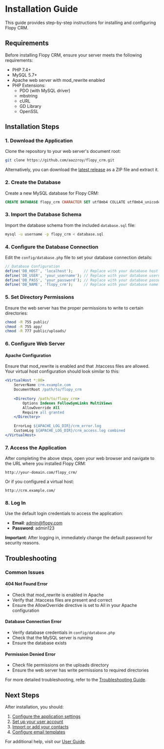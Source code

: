 # Installation Guide

This guide provides step-by-step instructions for installing and configuring Flopy CRM.

## Requirements

Before installing Flopy CRM, ensure your server meets the following requirements:

- PHP 7.4+
- MySQL 5.7+
- Apache web server with mod_rewrite enabled
- PHP Extensions:
  - PDO (with MySQL driver)
  - mbstring
  - cURL
  - GD Library
  - OpenSSL

## Installation Steps

### 1. Download the Application

Clone the repository to your web server's document root:

```bash
git clone https://github.com/aazzroy/flopy_crm.git
```

Alternatively, you can download the [latest release](https://github.com/aazzroy/flopy_crm/releases) as a ZIP file and extract it.

### 2. Create the Database

Create a new MySQL database for Flopy CRM:

```sql
CREATE DATABASE flopy_crm CHARACTER SET utf8mb4 COLLATE utf8mb4_unicode_ci;
```

### 3. Import the Database Schema

Import the database schema from the included `database.sql` file:

```bash
mysql -u username -p flopy_crm < database.sql
```

### 4. Configure the Database Connection

Edit the `config/database.php` file to set your database connection details:

```php
// Database Configuration
define('DB_HOST', 'localhost');     // Replace with your database host
define('DB_USER', 'your_username'); // Replace with your database username
define('DB_PASS', 'your_password'); // Replace with your database password
define('DB_NAME', 'flopy_crm');     // Replace with your database name
```

### 5. Set Directory Permissions

Ensure the web server has the proper permissions to write to certain directories:

```bash
chmod -R 755 public/
chmod -R 755 app/
chmod -R 777 public/uploads/
```

### 6. Configure Web Server

#### Apache Configuration

Ensure that mod_rewrite is enabled and that .htaccess files are allowed. Your virtual host configuration should look similar to this:

```apache
<VirtualHost *:80>
    ServerName crm.example.com
    DocumentRoot /path/to/flopy_crm
    
    <Directory /path/to/flopy_crm>
        Options Indexes FollowSymLinks MultiViews
        AllowOverride All
        Require all granted
    </Directory>
    
    ErrorLog ${APACHE_LOG_DIR}/crm_error.log
    CustomLog ${APACHE_LOG_DIR}/crm_access.log combined
</VirtualHost>
```

### 7. Access the Application

After completing the above steps, open your web browser and navigate to the URL where you installed Flopy CRM:

```
http://your-domain.com/flopy_crm/
```

Or if you configured a virtual host:

```
http://crm.example.com/
```

### 8. Log In

Use the default login credentials to access the application:

- **Email**: admin@flopy.com
- **Password**: admin123

**Important**: After logging in, immediately change the default password for security reasons.

## Troubleshooting

### Common Issues

#### 404 Not Found Error

- Check that mod_rewrite is enabled in Apache
- Verify that .htaccess files are present and correct
- Ensure the AllowOverride directive is set to All in your Apache configuration

#### Database Connection Error

- Verify database credentials in `config/database.php`
- Check that the MySQL server is running
- Ensure the database exists

#### Permission Denied Error

- Check file permissions on the uploads directory
- Ensure the web server has write permissions to required directories

For more detailed troubleshooting, refer to the [Troubleshooting Guide](Troubleshooting).

## Next Steps

After installation, you should:

1. [Configure the application settings](User-Guide#settings)
2. [Set up your user account](User-Guide#user-management)
3. [Import or add your contacts](User-Guide#contact-management)
4. [Configure email templates](User-Guide#email-templates)

For additional help, visit our [User Guide](User-Guide). 